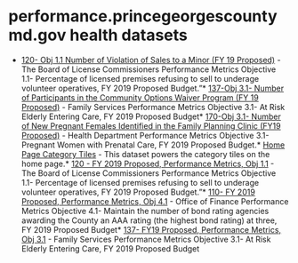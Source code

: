 # performance.princegeorgescountymd.gov health datasets
* [120- Obj 1.1 Number of Violation of Sales to a Minor  (FY 19 Proposed)](https://performance.princegeorgescountymd.gov/d/48pd-9ke7) - The Board of License Commissioners Performance Metrics Objective 1.1- Percentage of licensed premises refusing to sell to underage volunteer operatives, FY 2019 Proposed Budget.”* [137-Obj 3.1- Number of Participants in the Community Options Waiver Program (FY 19 Proposed)](https://performance.princegeorgescountymd.gov/d/75t2-qirw) - Family Services Performance Metrics Objective 3.1- At Risk Elderly Entering Care, FY 2019 Proposed Budget* [170-Obj 3.1- Number of New Pregnant Females Identified in the Family Planning Clinic  (FY19 Proposed)](https://performance.princegeorgescountymd.gov/d/5pfw-x8jh) - Health Department Performance Metrics Objective 3.1- Pregnant Women with Prenatal Care, FY 2019 Proposed Budget.* [Home Page Category Tiles](https://performance.princegeorgescountymd.gov/d/cvrd-hwrt) - This dataset powers the category tiles on the home page.* [120 - FY 2019 Proposed, Performance Metrics, Obj 1.1](https://performance.princegeorgescountymd.gov/d/4ffw-ap82) - The Board of License Commissioners Performance Metrics Objective 1.1- Percentage of licensed premises refusing to sell to underage volunteer operatives, FY 2019 Proposed Budget.”* [110- FY 2019 Proposed, Performance Metrics, Obj 4.1](https://performance.princegeorgescountymd.gov/d/xyb6-frhm) - Office of Finance Performance Metrics Objective 4.1- Maintain the number of bond rating agencies awarding the County an AAA rating (the highest bond rating) at three, FY 2019 Proposed Budget* [137- FY19 Proposed, Performance Metrics, Obj 3.1](https://performance.princegeorgescountymd.gov/d/y2z9-8i3j) - Family Services Performance Metrics Objective 3.1- At Risk Elderly Entering Care, FY 2019 Proposed Budget